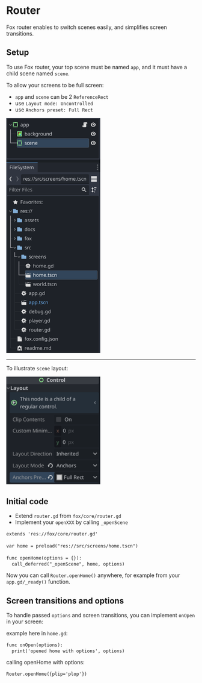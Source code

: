 # Router

Fox router enables to switch scenes easily, and simplifies screen transitions.

## Setup

To use Fox router, your top scene must be named `app`, and it must have a child scene named `scene`.

To allow your screens to be full screen:

- `app` and `scene` can be 2 `ReferenceRect`
- use `Layout mode: Uncontrolled`
- use `Anchors preset: Full Rect`

<img title="nesting app/scene" width="250px" src="../assets/docs/router-tree.png"/>

---

To illustrate `scene` layout:

<img title="nesting app/scene" width="250px" src="../assets/docs/router-screen-layout.png"/>

## Initial code

- Extend `router.gd` from `fox/core/router.gd`
- Implement your `openXXX` by calling `_openScene`

```gdscript
extends 'res://fox/core/router.gd'

var home = preload("res://src/screens/home.tscn")

func openHome(options = {}):
  call_deferred("_openScene", home, options)
```

Now you can call `Router.openHome()` anywhere, for example from your `app.gd/_ready()` function.

## Screen transitions and options

To handle passed `options` and screen transitions, you can implement `onOpen` in your screen:

example here in `home.gd`:

```gdscript
func onOpen(options):
  print('opened home with options', options)
```

calling openHome with options:

```gdscript
Router.openHome({plip='plop'})
````
